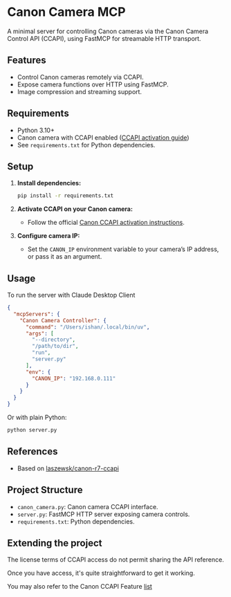 # Canon Camera MCP

A minimal server for controlling Canon cameras via the Canon Camera Control API (CCAPI), using FastMCP for streamable HTTP transport.

## Features

- Control Canon cameras remotely via CCAPI.
- Expose camera functions over HTTP using FastMCP.
- Image compression and streaming support.

## Requirements

- Python 3.10+
- Canon camera with CCAPI enabled ([CCAPI activation guide](https://www.canon.com.au/apps/eos-digital-software-development-kit))
- See `requirements.txt` for Python dependencies.

## Setup

1. **Install dependencies:**
   ```bash
   pip install -r requirements.txt
   ```

2. **Activate CCAPI on your Canon camera:**
   - Follow the official [Canon CCAPI activation instructions](https://www.canon.com.au/apps/eos-digital-software-development-kit).

3. **Configure camera IP:**
   - Set the `CANON_IP` environment variable to your camera’s IP address, or pass it as an argument.

## Usage

To run the server with Claude Desktop Client

```json
{
  "mcpServers": {
    "Canon Camera Controller": {
      "command": "/Users/ishan/.local/bin/uv",
      "args": [
        "--directory",
        "/path/to/dir",
        "run",
        "server.py"
      ],
      "env": {
        "CANON_IP": "192.168.0.111"
      }
    }
  }
}
```

Or with plain Python:

```bash
python server.py
```

## References

- Based on [laszewsk/canon-r7-ccapi](https://github.com/laszewsk/canon-r7-ccapi)

## Project Structure

- `canon_camera.py`: Canon camera CCAPI interface.
- `server.py`: FastMCP HTTP server exposing camera controls.
- `requirements.txt`: Python dependencies.


## Extending the project
The license terms of CCAPI access do not permit sharing the API reference. 

Once you have access, it's quite straightforward to get it working. 

You may also refer to the Canon CCAPI Feature [list](https://developercommunity.usa.canon.com/s/article/CCAPI-Function-List)

